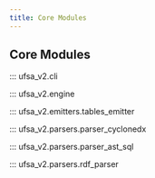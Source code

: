 ```yaml
---
title: Core Modules
---
```


## Core Modules

::: ufsa_v2.cli

::: ufsa_v2.engine

::: ufsa_v2.emitters.tables_emitter

::: ufsa_v2.parsers.parser_cyclonedx

::: ufsa_v2.parsers.parser_ast_sql

::: ufsa_v2.parsers.rdf_parser
